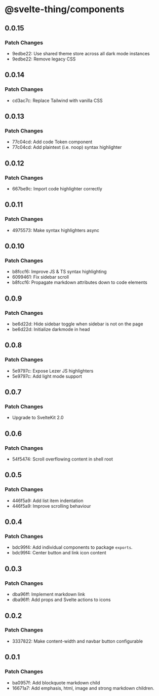 # @svelte-thing/components

## 0.0.15

### Patch Changes

- 9edbe22: Use shared theme store across all dark mode instances
- 9edbe22: Remove legacy CSS

## 0.0.14

### Patch Changes

- cd3ac7c: Replace Tailwind with vanilla CSS

## 0.0.13

### Patch Changes

- 77c04cd: Add code Token component
- 77c04cd: Add plaintext (i.e. noop) syntax highlighter

## 0.0.12

### Patch Changes

- 667be9c: Import code highlighter correctly

## 0.0.11

### Patch Changes

- 4975573: Make syntax highlighters async

## 0.0.10

### Patch Changes

- b8fccf6: Improve JS & TS syntax highlighting
- 6099461: Fix sidebar scroll
- b8fccf6: Propagate markdown attributes down to code elements

## 0.0.9

### Patch Changes

- be6d22d: Hide sidebar toggle when sidebar is not on the page
- be6d22d: Initialize darkmode in head

## 0.0.8

### Patch Changes

- 5e9797c: Expose Lezer JS highlighters
- 5e9797c: Add light mode support

## 0.0.7

### Patch Changes

- Upgrade to SvelteKit 2.0

## 0.0.6

### Patch Changes

- 54f5474: Scroll overflowing content in shell root

## 0.0.5

### Patch Changes

- 446f5a9: Add list item indentation
- 446f5a9: Improve scrolling behaviour

## 0.0.4

### Patch Changes

- bdc99f4: Add individual components to package `exports`.
- bdc99f4: Center button and link icon content

## 0.0.3

### Patch Changes

- dba96ff: Implement markdown link
- dba96ff: Add props and Svelte actions to icons

## 0.0.2

### Patch Changes

- 3337822: Make content-width and navbar button configurable

## 0.0.1

### Patch Changes

- ba0957f: Add blockquote markdown child
- 16671a7: Add emphasis, html, image and strong markdown children.
